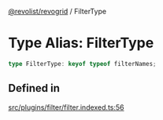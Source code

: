 [@revolist/revogrid](README.md) / FilterType

# Type Alias: FilterType

```ts
type FilterType: keyof typeof filterNames;
```

## Defined in

[src/plugins/filter/filter.indexed.ts:56](https://github.com/revolist/revogrid/blob/b102ae971c99d2b260b571c48c9b2f785d580474/src/plugins/filter/filter.indexed.ts#L56)
